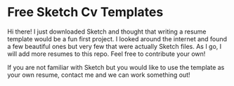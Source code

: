 # Free Sketch Cv Templates

Hi there! I just downloaded Sketch and thought that writing a resume template would be a fun first project. I looked around the internet and found a few beautiful ones but very few that were actually Sketch files. As I go, I will add more resumes to this repo. Feel free to contribute your own!

If you are not familiar with Sketch but you would like to use the template as your own resume, contact me and we can work something out!
